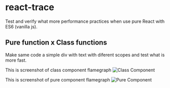 # react-trace
Test and verify what more performance practices when use pure React with ES6 (vanilla js).

## Pure function x Class functions
Make same code a simple div with text with diferent scopes and test what is more fast.

This is screenshot of class component flamegraph
![Class Component]("https://pasteboard.co/IZJFk3o.png")

This is screenshot of pure component flamegraph
![Pure Component](https://pasteboard.co/IZJIgjA.png)

